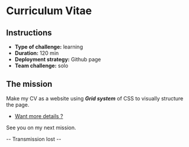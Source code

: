 # Curriculum Vitae

## Instructions

- **Type of challenge:** learning
- **Duration:** 120 min
- **Deployment strategy:** Github page
- **Team challenge:** solo

## The mission

Make my CV as a website using ***Grid system*** of CSS to visually structure the page.

- [Want more details ?](https://github.com/becodeorg/Swartz-6/blob/main/1.The-Field/8.Html-CSS/curriculum-vitae.adoc)

See you on my next mission.

-- Transmission lost --

